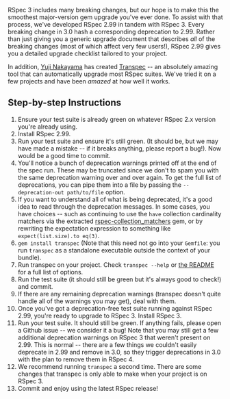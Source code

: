 RSpec 3 includes many breaking changes, but our hope is to make this the smoothest
major-version gem upgrade you've ever done. To assist with that process, we've developed
RSpec 2.99 in tandem with RSpec 3. Every breaking change in 3.0 hash a corresponding
deprecation to 2.99.  Rather than just giving you a generic upgrade document that describes
_all_ of the breaking changes (most of which affect very few users!), RSpec 2.99 gives you a
detailed upgrade checklist tailored to your project.

In addition, [Yuji Nakayama](https://twitter.com/nkym37) has created [Transpec](http://yujinakayama.me/transpec/) -- an absolutely amazing tool that can
automatically upgrade most RSpec suites. We've tried it on a few projects and have been _amazed_ at how well it works.

## Step-by-step Instructions

1. Ensure your test suite is already green on whatever RSpec 2.x version
   you're already using.
2. Install RSpec 2.99.
3. Run your test suite and ensure it's still green. (It should be, but
   we may have made a mistake -- if it breaks anything, please report
   a bug!). Now would be a good time to commit.
4. You'll notice a bunch of deprecation warnings printed off at the
   end of the spec run. These may be truncated since we don't to
   spam you with the same deprecation warning over and over again. To
   get the full list of deprecations, you can pipe them into a file
   by passing the `--deprecation-out path/to/file` option.
5. If you want to understand all of what is being deprecated, it's a
   good idea to read through the deprecation messages.  In some cases,
   you have choices -- such as continuing to use the `have` collection
   cardinality matchers via the extracted
   [rspec-collection_matchers](https://github.com/rspec/rspec-collection_matchers)
   gem, or by rewriting the expectation expression to something like
   `expect(list.size).to eq(3)`.
6. `gem install transpec` (Note that this need not go into your
   `Gemfile`: you run `transpec` as a standalone executable
    outside the context of your bundle).
7. Run transpec on your project. Check `transpec --help` or
   [the README](https://github.com/yujinakayama/transpec#transpec)
   for a full list of options.
8. Run the test suite (it should still be green but it's always good to
   check!) and commit.
9. If there are any remaining deprecation warnings (transpec doesn't
   quite handle all of the warnings you may get), deal with them.
9. Once you've got a deprecation-free test suite running against RSpec
   2.99, you're ready to upgrade to RSpec 3. Install RSpec 3.
10. Run your test suite. It should still be green. If anything fails,
    please open a Github issue -- we consider it a bug! Note
    that you may still get a few additional deprecation warnings on
    RSpec 3 that weren't present on 2.99.  This is normal -- there are
    a few things we couldn't easily deprecate in 2.99 and remove in 3.0,
    so they trigger deprecations in 3.0 with the plan to remove them in
    RSpec 4.
11. We recommend running `transpec` a second time. There are some
    changes that transpec is only able to make when your project is on
    RSpec 3.
12. Commit and enjoy using the latest RSpec release!
